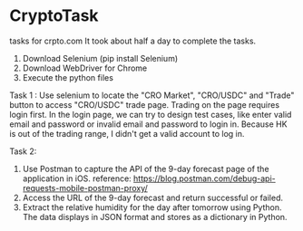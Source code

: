 # CryptoTask
tasks for crpto.com 
It took about half a day to complete the tasks.

1. Download Selenium (pip install Selenium)
2. Download WebDriver for Chrome
3. Execute the python files 

Task 1 :
Use selenium to locate the "CRO Market", "CRO/USDC" and "Trade" button to access "CRO/USDC" trade page.
Trading on the page requires login first. In the login page, we can try to design test cases, like enter valid email and password or invalid email and password to login in. Because HK is out of the trading range, I didn't get a valid account to log in.

Task 2:
1. Use Postman to capture the API of the 9-day forecast page of the application in iOS.
   reference: https://blog.postman.com/debug-api-requests-mobile-postman-proxy/
2. Access the URL of the 9-day forecast and return successful or failed.
3. Extract the relative humidity for the day after tomorrow using Python. 
   The data displays in JSON format and stores as a dictionary in Python.
